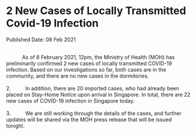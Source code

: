 <html>
    <meta http-equiv="Content-Type" content="text/html; charset=utf-8"/>
    <meta charset="utf-8"/>
    <title>2 New Cases of Locally Transmitted  Covid-19 Infection </title>
    <body><h1>2 New Cases of Locally Transmitted  Covid-19 Infection </h1>
    <p>Published Date: 08 Feb 2021</p> <br>&nbsp; &nbsp; &nbsp; &nbsp; &nbsp; &nbsp;As of 8 February 2021, 12pm, the Ministry of Health (MOH) has preliminarily confirmed 2 new cases of locally transmitted COVID-19 infection. Based on our investigations so far, both cases are in the community, and there are no new cases in the dormitories.&nbsp;<br><br>2.&nbsp; &nbsp; &nbsp; &nbsp; &nbsp; In addition, there are 20 imported cases, who had already been placed on Stay-Home Notice upon arrival in Singapore. In total, there are 22 new cases of COVID-19 infection in Singapore today.<br><br>3.&nbsp; &nbsp; &nbsp; &nbsp; &nbsp; We are still working through the details of the cases, and further updates will be shared via the MOH press release that will be issued tonight.&nbsp;<br><div><br></div></body>
</html>